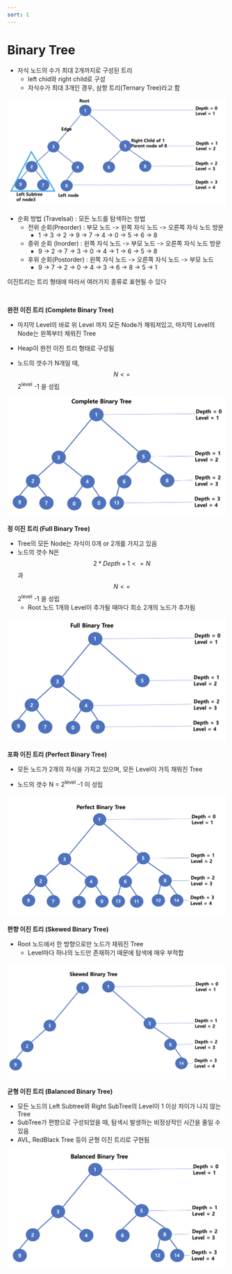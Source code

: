 ```yaml
---
sort: 1
---
```


# Binary Tree

* 자식 노드의 수가 최대 2개까지로 구성된 트리
  * left chid와 right child로 구성
  * 자식수가 최대 3개인 경우, 삼항 트리(Ternary Tree)라고 함


![Binary_Tree](./Img/Binary_Tree.png)

* 순회 방법 (Travelsal) : 모든 노드를 탐색하는 방법
  * 전위 순회(Preorder) : 부모 노드 -> 왼쪽 자식 노드 -> 오른쪽 자식 노드 방문
    * 1 -> 3 -> 2 -> 9 -> 7 -> 4 -> 0 -> 5 -> 6 -> 8
  * 중위 순회 (Inorder) : 왼쪽 자식 노드 -> 부모 노드 -> 오른쪽 자식 노드 방문
    * 9 -> 2 -> 7 -> 3 -> 0 -> 4 -> 1 -> 6 -> 5 -> 8
  * 후위 순회(Postorder) : 왼쪽 자식 노드 -> 오른쪽 자식 노드 -> 부모 노드
    * 9 -> 7 -> 2 -> 0 -> 4 -> 3 -> 6 -> 8 -> 5 -> 1

이진트리는 트리 형태에 따라서 여러가지 종류로 표현될 수 있다

<br/>

**완전 이진 트리 (Complete Binary Tree)**

* 마지막 Level의 바로 위 Level 까지 모든 Node가 채워져있고, 마지막 Level의 Node는 왼쪽부터 채워진 Tree

* Heap이 완전 이진 트리 형태로 구성됨
* 노드의 갯수가 N개일 때,  $$N <= $$ 2<sup>level</sup> -1 을 성립

![Complete_Binary_Tree](./Img/Complete_Binary_Tree.png)

**정 이진 트리 (Full Binary Tree)**

* Tree의 모든 Node는 자식이 0개 or 2개를 가지고 있음
* 노드의 갯수 N은 $$ 2*Depth + 1 <= N$$ 과  $$N <= $$ 2<sup>level</sup> -1 을 성립
  * Root 노드 1개와 Level이 추가될 때마다 최소 2개의 노드가 추가됨

![Full_Binary_Tree](./Img/Full_Binary_Tree.png)

**포화 이진 트리 (Perfect Binary Tree)**

* 모든 노드가 2개의 자식을 가지고 있으며, 모든 Level이 가득 채워진 Tree

* 노드의 갯수  N = 2<sup>level</sup> -1 이 성립

![Perfect_Binary_Tree](./Img/Perfect_Binary_Tree.png)

**편향 이진 트리 (Skewed Binary Tree)**

* Root 노드에서 한 방향으로만 노드가 채워진 Tree
  * Level마다 하나의 노드만 존재하기 때문에 탐색에 매우 부적합

![Skewed_Binary_Tree](./Img/Skewed_Binary_Tree.png)

**균형 이진 트리 (Balanced Binary Tree)**

* 모든 노드의 Left Subtree와 Right SubTree의 Level이 1 이상 차이가 나지 않는 Tree
* SubTree가 편향으로 구성되었을 때, 탐색시 발생하는 비정상적인 시간을 줄일 수 있음
* AVL, RedBlack Tree 등이 균형 이진 트리로 구현됨

![Balanced_Binary_Tree](./Img/Balanced_Binary_Tree.png)

